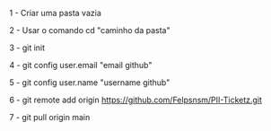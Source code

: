 1 - Criar uma pasta vazia

2 - Usar o comando cd "caminho da pasta"

3 - git init

4 - git config user.email "email github"

5 - git config user.name "username github"

6 - git remote add origin https://github.com/Felpsnsm/PII-Ticketz.git

7 - git pull origin main
